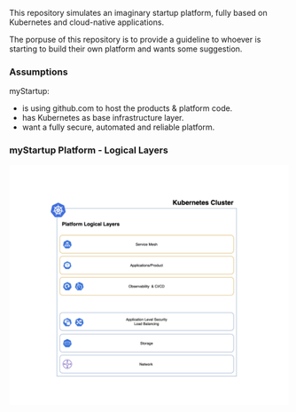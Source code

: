 This repository simulates an imaginary startup platform, fully based on Kubernetes and cloud-native applications.

The porpuse of this repository is to provide a guideline to whoever is starting to build their own platform and wants some suggestion.

### Assumptions

myStartup:

* is using github.com to host the products & platform code.
* has Kubernetes as base infrastructure layer.
* want a fully secure, automated and reliable platform.


### myStartup Platform - Logical Layers

![myStartup Platform Logical Diagram](images/myStartupPlatform.png)

